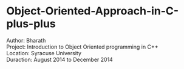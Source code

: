 # Object-Oriented-Approach-in-C-plus-plus
Author: Bharath  <br />
Project: Introduction to Object Oriented programming in C++ <br />
Location: Syracuse University <br />
Duraction: August 2014 to December 2014 <br />

